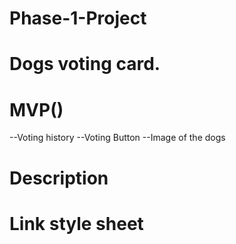 # Phase-1-Project
# Dogs voting card.
# MVP()
--Voting history
--Voting Button
--Image of the dogs

# Description

# Link style sheet
